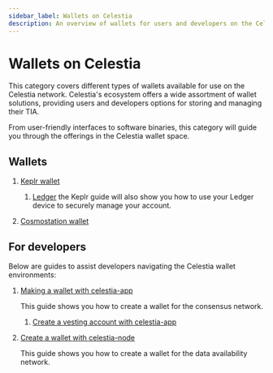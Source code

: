 ```yaml
---
sidebar_label: Wallets on Celestia
description: An overview of wallets for users and developers on the Celestia network.
---
```


# Wallets on Celestia

This category covers different types of wallets available for use on the
Celestia network. Celestia's ecosystem offers a wide assortment of wallet solutions,
providing users and developers options for storing and managing their TIA.

From user-friendly interfaces to software binaries, this category will guide you
through the offerings in the Celestia wallet space.

## Wallets

1. [Keplr wallet](../keplr)

   1. [Ledger](../keplr) the Keplr guide will also show you how to use your Ledger
      device to securely manage your account.

2. [Cosmostation wallet](../cosmostation)

## For developers

Below are guides to assist developers navigating the Celestia wallet environments:

1. [Making a wallet with celestia-app](../celestia-app-wallet)

   This guide shows you how to create a wallet for the consensus network.

   1. [Create a vesting account with celestia-app](../celestia-app-vesting)

2. [Create a wallet with celestia-node](../celestia-node-key)

   This guide shows you how to create a wallet for the data availability network.
